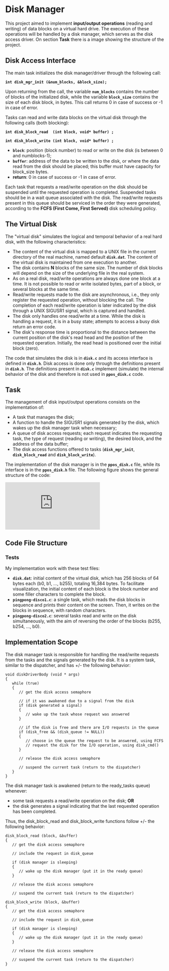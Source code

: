 # Disk Manager

This project aimed to implement **input/output operations** (reading and writing) of data blocks on a virtual hard drive. The execution of these operations will be handled by a disk manager, which serves as the disk access driver. On section **Task** there is a image showing the structure of the project.

## Disk Access Interface

The main task initializes the disk manager/driver through the following call:

**`int disk_mgr_init (&num_blocks, &block_size);`**

Upon returning from the call, the variable **`num_blocks`** contains the number of blocks of the initialized disk, while the variable **`block_size`** contains the size of each disk block, in bytes. This call returns 0 in case of success or -1 in case of error.

Tasks can read and write data blocks on the virtual disk through the following calls (both blocking):

**`int disk_block_read  (int block, void* buffer) ;`**

**`int disk_block_write (int block, void* buffer) ;`**

 - **`block`**: position (block number) to read or write on the disk (is between 0 and numblocks-1);
 - **`buffer`**: address of the data to be written to the disk, or where the data read from the disk should be placed; this buffer must have capacity for block_size bytes.
 - **return**: 0 in case of success or -1 in case of error.

Each task that requests a read/write operation on the disk should be suspended until the requested operation is completed. Suspended tasks should be in a wait queue associated with the disk. The read/write requests present in this queue should be serviced in the order they were generated, according to the **FCFS (First Come, First Served)** disk scheduling policy.

## The Virtual Disk

The "virtual disk" simulates the logical and temporal behavior of a real hard disk, with the following characteristics:

- The content of the virtual disk is mapped to a UNIX file in the current directory of the real machine, named default **`disk.dat`**. The content of the virtual disk is maintained from one execution to another.
- The disk contains **N** blocks of the same size. The number of disk blocks will depend on the size of the underlying file in the real system.
- As on a real disk, read/write operations are always done one block at a time. It is not possible to read or write isolated bytes, part of a block, or several blocks at the same time.
- Read/write requests made to the disk are asynchronous, i.e., they only register the requested operation, without blocking the call. The completion of each read/write operation is later indicated by the disk through a UNIX SIGUSR1 signal, which is captured and handled.
- The disk only handles one read/write at a time. While the disk is handling a request, it is in a busy state; attempts to access a busy disk return an error code.
- The disk's response time is proportional to the distance between the current position of the disk's read head and the position of the requested operation. Initially, the read head is positioned over the initial block (zero).

The code that simulates the disk is in **`disk.c`** and its access interface is defined in **`disk.h`**. Disk access is done only through the definitions present in **`disk.h`**. The definitions present in **`disk.c`** implement (simulate) the internal behavior of the disk and therefore is not used in **`ppos_disk.c`** code.

## Task

The management of disk input/output operations consists on the implementation of:

 - A task that manages the disk;
 - A function to handle the SIGUSR1 signals generated by the disk, which wakes up the disk manager task when necessary;
 - A queue of disk access requests; each request indicates the requesting task, the type of request (reading or writing), the desired block, and the address of the data buffer;
 - The disk access functions offered to tasks (**`disk_mgr_init`**, **`disk_block_read`** and **`disk_block_write`**).

The implementation of the disk manager is in the **`ppos_disk.c`** file, while its interface is in the **`ppos_disk.h`** file. The following figure shows the general structure of the code:

![Schema](https://wiki.inf.ufpr.br/maziero/lib/exe/fetch.php?cache=&media=so:ppos_disk.png)

## Code File Structure
### Tests

My implementation work with these test files:

 - **`disk.dat`**: initial content of the virtual disk, which has 256 blocks of 64 bytes each (b0, b1, …, b255), totaling 16,384 bytes. To facilitate visualization, the initial content of each block is the block number and some filler characters to complete the block.
 - **`pingpong-disco1.c`**: a single task, which reads the disk blocks in sequence and prints their content on the screen. Then, it writes on the blocks in sequence, with random characters.
 - **`pingpong-disco2.c`**: several tasks read and write on the disk simultaneously, with the aim of reversing the order of the blocks (b255, b254, …, b0).

## Implementation Scope

The disk manager task is responsible for handling the read/write requests from the tasks and the signals generated by the disk. It is a system task, similar to the dispatcher, and has +/- the following behavior:

```
void diskDriverBody (void * args)
{
   while (true) 
   {
      // get the disk access semaphore
 
      // if it was awakened due to a signal from the disk
      if (disk generated a signal)
      {
         // wake up the task whose request was answered
      }
 
      // if the disk is free and there are I/O requests in the queue
      if (disk_free && (disk_queue != NULL))
      {
         // choose in the queue the request to be answered, using FCFS
         // request the disk for the I/O operation, using disk_cmd()
      }
 
      // release the disk access semaphore
 
      // suspend the current task (return to the dispatcher)
   }
}
```

The disk manager task is awakened (return to the ready_tasks queue) whenever:

 - some task requests a read/write operation on the disk; **OR**
 - the disk generates a signal indicating that the last requested operation has been completed.

Thus, the disk_block_read and disk_block_write functions follow +/- the following behavior:

```
disk_block_read (block, &buffer)
{
   // get the disk access semaphore
 
   // include the request in disk_queue
 
   if (disk manager is sleeping)
   {
      // wake up the disk manager (put it in the ready queue)
   }
 
   // release the disk access semaphore
 
   // suspend the current task (return to the dispatcher)

```

```
disk_block_write (block, &buffer)
{
   // get the disk access semaphore
 
   // include the request in disk_queue
 
   if (disk manager is sleeping)
   {
      // wake up the disk manager (put it in the ready queue)
   }
 
   // release the disk access semaphore
 
   // suspend the current task (return to the dispatcher)
}
```